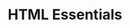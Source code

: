 ---
title: HTML Essentials
description: Isang introduction sa basics ng HTML para makagawa ka ng accessible na Web sites.
---